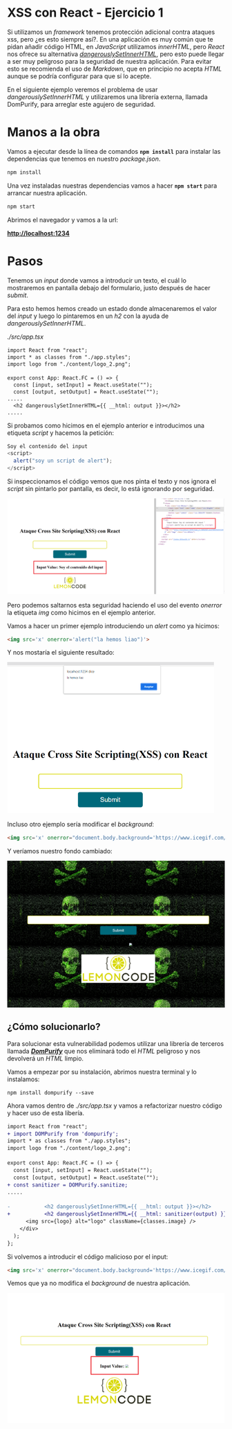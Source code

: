 # XSS con React - Ejercicio 1

Si utilizamos un _framework_ tenemos protección adicional contra ataques xss, pero ¿es esto siempre así?. En una aplicación es muy común que te pidan añadir código HTML, en _JavaScript_ utilizamos _innerHTML_, pero _React_ nos ofrece su alternativa  [*dangerouslySetInnerHTML*](https://reactjs.org/docs/dom-elements.html), pero esto puede llegar a ser muy peligroso para la seguridad de nuestra aplicación. Para evitar esto se recomienda el uso de *Markdown*, que en principio no acepta _HTML_ aunque se podría configurar para que sí lo acepte. 

En el siguiente ejemplo veremos el problema de usar _dangerouslySetInnerHTML_ y utilizaremos una librería externa, llamada DomPurify, para arreglar este agujero de seguridad.

# Manos a la obra

Vamos a ejecutar desde la línea de comandos **`npm install`** para instalar las dependencias que tenemos en nuestro _package.json_.

```javascript
npm install
```

Una vez instaladas nuestras dependencias vamos a hacer **`npm start`** para arrancar nuestra aplicación.

```javascript
npm start
```

Abrimos el navegador y vamos a la url: 

[**http://localhost:1234**](http://localhost:1234)

# Pasos

Tenemos un _input_  donde vamos a introducir un texto, el cuál lo mostraremos en pantalla debajo del formulario, justo después de hacer _submit_. 

Para esto hemos hemos creado un estado donde almacenaremos el valor del _input_ y luego lo pintaremos en un _h2_ con la ayuda de _*dangerouslySetInnerHTML*_.

*./src/app.tsx*

```tsx
import React from "react";
import * as classes from "./app.styles";
import logo from "./content/logo_2.png";

export const App: React.FC = () => {
  const [input, setInput] = React.useState("");
  const [output, setOutput] = React.useState("");
.....
  <h2 dangerouslySetInnerHTML={{ __html: output }}></h2>
.....
```

Si probamos como hicimos en el ejemplo anterior e introducimos una etiqueta *script* y hacemos la petición:

```javascript
Soy el contenido del input
<script>
  alert("soy un script de alert");
</script>
```

Si inspeccionamos el código vemos que nos pinta el texto y nos ignora el _script_ sin pintarlo por pantalla, es decir, lo está ignorando por seguridad.

<img src="./assets/01.png" style="zoom:67%;" />



Pero podemos saltarnos esta seguridad haciendo el uso del evento *onerror* la etiqueta *img* como hicimos en el ejemplo anterior.

Vamos a hacer un primer ejemplo introduciendo un *alert* como ya hicimos:

```html
<img src='x' onerror='alert("la hemos liao")'>
```

Y nos mostaría el siguiente resultado:

<img src="./assets/02.png" style="zoom: 50%;" />

Incluso otro ejemplo sería modificar el _background_:

```html
<img src='x' onerror="document.body.background='https://www.icegif.com/wp-content/uploads/2022/01/icegif-179.gif'">
```

Y veríamos nuestro fondo cambiado:

<img src="./assets/03.png" style="zoom: 50%;" />



## ¿Cómo solucionarlo?

Para solucionar esta vulnerabilidad podemos utilizar una librería de terceros llamada [_**DomPurify**_](https://www.npmjs.com/package/dompurify?activeTab=readme) que nos eliminará todo el _HTML_ peligroso y nos devolverá un _HTML_ limpio.

Vamos a empezar por su instalación, abrimos nuestra terminal y lo instalamos:

```
npm install dompurify --save
```

Ahora vamos dentro de _./src/app.tsx_ y vamos a refactorizar nuestro código y hacer uso de esta libería.

```diff
import React from "react";
+ import DOMPurify from 'dompurify';
import * as classes from "./app.styles";
import logo from "./content/logo_2.png";

export const App: React.FC = () => {
  const [input, setInput] = React.useState("");
  const [output, setOutput] = React.useState("");
+ const sanitizer = DOMPurify.sanitize;
.....

-           <h2 dangerouslySetInnerHTML={{ __html: output }}></h2> 
+    		<h2 dangerouslySetInnerHTML={{ __html: sanitizer(output) }}></h2>
      <img src={logo} alt="logo" className={classes.image} />
    </div>
  );
};
```

Si volvemos a introducir el código malicioso por el input:

```html
<img src='x' onerror="document.body.background='https://www.icegif.com/wp-content/uploads/2022/01/icegif-179.gif'">
```

Vemos que ya no modifica el _background_ de nuestra aplicación.

<img src="./assets/04.png" style="zoom: 50%;" />
